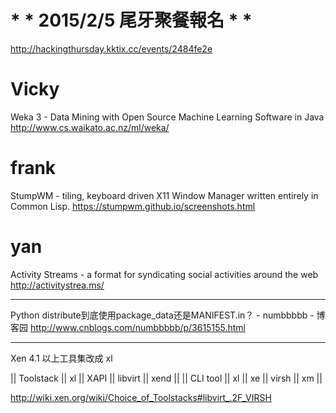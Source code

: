 # * * 2015/2/5 尾牙聚餐報名 * *

<http://hackingthursday.kktix.cc/events/2484fe2e>  



# Vicky

Weka 3 - Data Mining with Open Source Machine Learning Software in Java
<http://www.cs.waikato.ac.nz/ml/weka/>  

# frank

StumpWM - tiling, keyboard driven X11 Window Manager written entirely in Common Lisp.
<https://stumpwm.github.io/screenshots.html>  

# yan

Activity Streams - a format for syndicating social activities around the web
<http://activitystrea.ms/>  

--------

Python distribute到底使用package_data还是MANIFEST.in？ - numbbbbb - 博客园
<http://www.cnblogs.com/numbbbbb/p/3615155.html>  

--------

Xen 4.1 以上工具集改成 xl

|| Toolstack || xl || XAPI || libvirt || xend ||
|| CLI tool    || xl || xe    || virsh  || xm ||

<http://wiki.xen.org/wiki/Choice_of_Toolstacks#libvirt_.2F_VIRSH>  